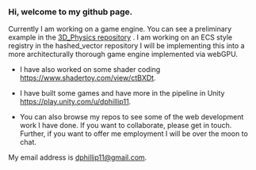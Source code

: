 ### Hi, welcome to my github page.

Currently I am working on a game engine. You can see a preliminary example in the [3D_Physics repository](https://github.com/dphillip11/3D_Physics/tree/master/OpenGLExperiments)
. I am working on an ECS style registry in the hashed_vector repository I will be implementing this into a more architecturally thorough game engine implemented via webGPU.

* I have also worked on some shader coding https://www.shadertoy.com/view/ctBXDt.

* I have built some games and have more in the pipeline in Unity https://play.unity.com/u/dphillip11.

* You can also browse my repos to see some of the web development work I have done. If you want to collaborate, please get in touch. Further, if you want to offer me employment I will be over the moon to chat.

My email address is dphillip11@gmail.com.
